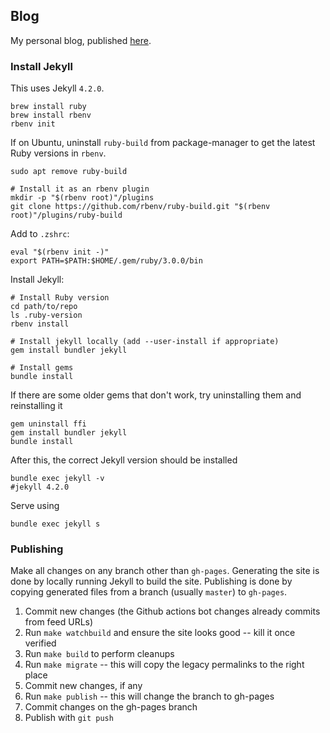 ## Blog

My personal blog, published [here](https://mourjo.me/blog/).


### Install Jekyll
This uses Jekyll `4.2.0`.

```shell
brew install ruby
brew install rbenv
rbenv init
```

If on Ubuntu, uninstall `ruby-build` from package-manager to get the latest Ruby
versions in `rbenv`.
```shell
sudo apt remove ruby-build

# Install it as an rbenv plugin
mkdir -p "$(rbenv root)"/plugins
git clone https://github.com/rbenv/ruby-build.git "$(rbenv root)"/plugins/ruby-build

```

Add to `.zshrc`:

```shell
eval "$(rbenv init -)"
export PATH=$PATH:$HOME/.gem/ruby/3.0.0/bin
```

Install Jekyll:
```shell
# Install Ruby version
cd path/to/repo
ls .ruby-version
rbenv install

# Install jekyll locally (add --user-install if appropriate)
gem install bundler jekyll

# Install gems
bundle install
```

If there are some older gems that don't work, try uninstalling them and reinstalling it
```shell
gem uninstall ffi
gem install bundler jekyll
bundle install
```

After this, the correct Jekyll version should be installed

```shell
bundle exec jekyll -v
#jekyll 4.2.0
```

Serve using
```shell
bundle exec jekyll s
```

### Publishing
Make all changes on any branch other than `gh-pages`.
Generating the site is done by locally running Jekyll to build the site.
Publishing is done by copying generated files from a branch (usually `master`) to `gh-pages`.

1. Commit new changes (the Github actions bot changes already commits from feed URLs)
2. Run `make watchbuild` and ensure the site looks good -- kill it once verified
3. Run `make build` to perform cleanups
4. Run `make migrate` -- this will copy the legacy permalinks to the right place
5. Commit new changes, if any
6. Run `make publish` -- this will change the branch to gh-pages
7. Commit changes on the gh-pages branch
8. Publish with `git push`
